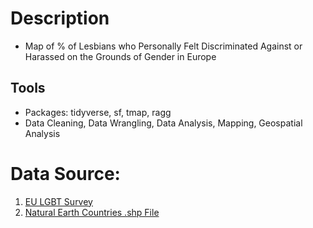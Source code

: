 # Description
 - Map of % of Lesbians who Personally Felt Discriminated Against or Harassed on the Grounds of Gender in Europe

## Tools
 - Packages: tidyverse, sf, tmap, ragg
 - Data Cleaning, Data Wrangling, Data Analysis, Mapping, Geospatial Analysis

# Data Source: 
1. [EU LGBT Survey](https://raw.githubusercontent.com/r-lgbtq/tidyrainbow/main/data/2022/2022-08-15/EU-LGBT-Survey/LGBT_Survey_Discrimination.csv)
2. [Natural Earth Countries .shp File](https://www.naturalearthdata.com/downloads/10m-cultural-vectors/10m-admin-0-countries/)
